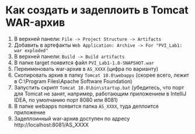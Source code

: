 # Как создать и задеплоить в Tomcat WAR-архив
1. В верхней панели: `File -> Project Structure -> Artifacts`
2. Добавить в артефакты `Web Application: Archive -> For "PVI_Lab1: war exploded"`
3. В верхней панели: `Build -> Build artifacts`
4. В папке target появится файл `PVI_Lab1-1.0-SNAPSHOT.war`
5. Переименовать war-архив в `AS_XXXX` (цифра по варианту)
6. Скопировать архив в папку `Tomcat 10.0\webapps` (скорее всего, лежит в C:\Program Files\Apache Software Foundation)
7. Запустить скрипт `Tomcat 10.0\bin\startup.bat` (убедитесь, что порт для Tomcat не занят, например, работающим приложением в IntelliJ IDEA, по умолчанию порт 8080 или 8081)
8. В папке webapps появится папка `AS_XXXX`, туда деплоится приложение
9. Задеплоинный war-архив доступен по адресу http://localhost:8081/AS_XXXX